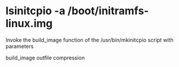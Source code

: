 # lsinitcpio -a /boot/initramfs-linux.img

Invoke the build_image function of the /usr/bin/mkinitcpio script with parameters

build_image outfile compression


